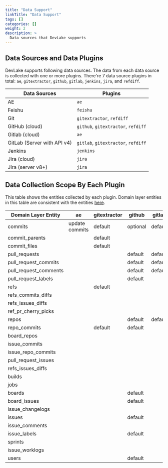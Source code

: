 ```yaml
---
title: "Data Support"
linkTitle: "Data Support"
tags: []
categories: []
weight: 2
description: >
  Data sources that DevLake supports
---
```



## Data Sources and Data Plugins
DevLake supports following data sources. The data from each data source is collected with one or more plugins. There're 7 data source plugins in total: `ae`, `gitextractor`, `github`, `gitlab`, `jenkins`, `jira`, and `refdiff`.


| Data Sources  | Plugins   |
| ------------- | --------- |
| AE            | `ae`  |
| Feishu        | `feishu`      |
| Git           | `gitextractor`, `refdiff` |
| GitHub (cloud)  | `github`, `gitextractor`, `refdiff` |
| Gitlab (cloud)  | `ae`      |
| GitLab (Server with API v4)  | `gitlab`, `gitextractor`, `refdiff` |
| Jenkins       | `jenkins`   |
| Jira (cloud)  | `jira`      |
| Jira (server v8+) | `jira`  |


## Data Collection Scope By Each Plugin
This table shows the entities collected by each plugin. Domain layer entities in this table are consistent with the entities [here](./01-DevLakeDomainLayerSchema.md).

| Domain Layer Entity  | ae   | gitextractor | github   | gitlab | jenkins | jira | refdiff |
| -------------------- | ---- | ------ | -------- | ------ | ------- | ---- | ------- |
| commits               | update commits|     default   | optional |   default     |         |      |         |
| commit_parents        |      |   default     |    |        |         |      |         |
| commit_files        |      |    default    | |        |         |      |         |
| pull_requests         |      |        | default  | default |         |      |         |
| pull_request_commits  |      |        | default  | default |         |      |         |
| pull_request_comments |      |        | default  | default |         |      |         |
| pull_request_labels   |      |        | default  |        |         |      |         |
| refs                  |      |   default     |          |        |         |      |         |
| refs_commits_diffs    |      |        |          |        |         |      |    default     |
| refs_issues_diffs    |      |        |          |        |         |      |    default     |
| ref_pr_cherry_picks   |      |        |          |        |         |      |   default      |
| repos                 |      |        | default  | default |         |      |         |
| repo_commits          |      |    default    | default  |        |         |      |         |
| board_repos           |      |        |          |        |         |      |         |
| issue_commits         |      |        |          |        |         |      |         |
| issue_repo_commits    |      |        |          |        |         |      |         |
| pull_request_issues   |      |        |          |        |         |      |         |
| refs_issues_diffs     |      |        |          |        |         |      |         |
| builds                |      |        |          |        |         |      |         |
| jobs                  |      |        |          |        |         |      |         |
| boards                |      |        | default  |        |         |      |         |
| board_issues          |      |        | default  |        |         |      |         |
| issue_changelogs            |      |        |          |        |         |      |         |
| issues               |      |        | default  |        |         |      |         |
| issue_comments        |      |        |          |        |         |      |         |
| issue_labels          |      |        | default  |        |         |      |         |
| sprints               |      |        |          |        |         |      |         |
| issue_worklogs              |      |        |          |        |         |      |         |
| users               |      |        |   default       |        |         |      |         |
